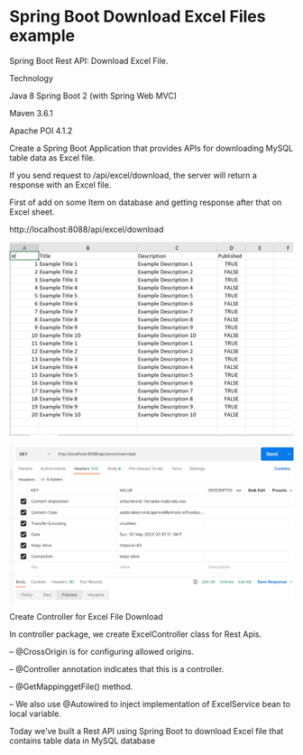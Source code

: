 <h1>Spring Boot Download Excel Files example</h1>


Spring Boot Rest API: Download Excel File.


Technology

Java 8
Spring Boot 2 (with Spring Web MVC)

Maven 3.6.1

Apache POI 4.1.2

Create a Spring Boot Application that provides APIs for downloading MySQL table data as Excel file.


If you send request to /api/excel/download, the server will return a response with an Excel file.

First of add on some Item on database and getting response after that on Excel sheet.

http://localhost:8088/api/excel/download


![img.png](img.png)



![img_1.png](img_1.png)




Create Controller for Excel File Download

In controller package, we create ExcelController class for Rest Apis.

– @CrossOrigin is for configuring allowed origins.

– @Controller annotation indicates that this is a controller.

– @GetMappinggetFile() method.

– We also use @Autowired to inject implementation of ExcelService bean to local variable.



Today we’ve built a Rest API using Spring Boot to download Excel file that contains table data in MySQL database
